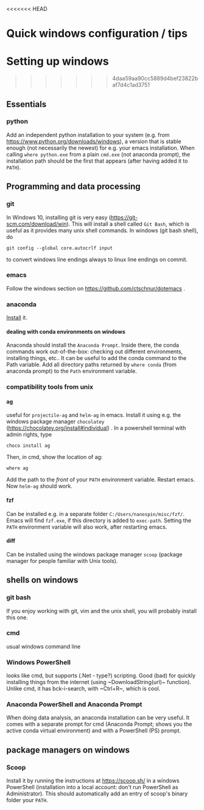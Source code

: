 <<<<<<< HEAD

Quick windows configuration / tips
=======
# Setting up windows
>>>>>>> 4daa59aa90cc5889d4bef23822baf7d4c1ad3751

## Essentials
### python
Add an independent python installation to your system (e.g. from https://www.python.org/downloads/windows), a version that is stable enough (not necessarily the newest) for e.g. your emacs installation. When calling `where python.exe` from a plain `cmd.exe` (not anaconda prompt), the installation path should be the first that appears (after having added it to `PATH`). 

## Programming and data processing
### git
In Windows 10, installing git is very easy (https://git-scm.com/download/win). 
This will install a shell called `Git Bash`, which is useful as it provides many 
unix shell commands. In windows (git bash shell), do 
```
git config --global core.autocrlf input
```
to convert windows line endings always to linux line endings on commit.

### emacs
Follow the windows section on https://github.com/ctschnur/dotemacs .

### anaconda 
[Install](https://docs.anaconda.com/anaconda/install/windows/) it. 

#### dealing with conda environments on windows
Anaconda should install the `Anaconda Prompt`. Inside there, the conda commands
work out-of-the-box: checking out different environments, installing things, etc..
It can be useful to add the conda command to the Path variable. Add all directory paths returned by `where conda` (from anaconda prompt) to the `Path` environment variable. 

### compatibility tools from unix
#### ag
useful for `projectile-ag` and `helm-ag` in emacs. 
Install it using e.g. the windows package manager `chocolatey` (https://chocolatey.org/install#individual) . 
In a powershell terminal with admin rights, type 
```
choco install ag
```
Then, in cmd, show the location of ag: 
```
where ag
```
Add the path to the *front* of your `PATH` environment variable. Restart emacs. 
Now `helm-ag` should work. 

#### fzf
Can be installed e.g. in a separate folder `C:/Users/nanospin/misc/fzf/`. 
Emacs will find `fzf.exe`, if this directory is added to `exec-path`. Setting the `PATH` environment variable will also work, after restarting emacs. 

#### diff
Can be installed using the windows package manager `scoop` (package manager for people familiar with Unix tools).

## shells on windows
### git bash
If you enjoy working with git, vim and the unix shell, you will probably install this one. 

### cmd
usual windows command line

### Windows PowerShell
looks like cmd, but supports (.Net - type?) scripting. Good (bad) for quickly
installing things from the internet (using ~DownloadString(url)~ function). 
Unlike cmd, it has bck-i-search, with ~Ctrl+R~, which is cool. 

### Anaconda PowerShell and Anaconda Prompt
When doing data analysis, an anaconda installation can be very useful. It comes with a separate 
prompt for cmd (Anaconda Prompt; shows you the active conda virtual environment) and with a 
PowerShell (PS) prompt. 

## package managers on windows
### Scoop
Install it by running the instructions at https://scoop.sh/ in a windows PowerShell 
(installation into a local account: don't run PowerShell as Administrator). 
This should automatically add an entry of scoop's binary folder your `PATH`.
